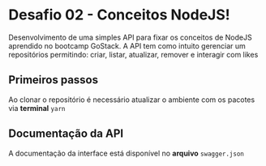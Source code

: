 # Desafio 02 - Conceitos NodeJS!

Desenvolvimento de uma simples API para fixar os conceitos de NodeJS aprendido no bootcamp GoStack. A API tem como intuito gerenciar um repositórios permitindo: criar, listar, atualizar, remover e interagir com likes

## Primeiros passos
Ao clonar o repositório é necessário atualizar o ambiente com os pacotes via **terminal**
`yarn`

## Documentação da API
A documentação da interface está disponível no **arquivo**
`swagger.json`
